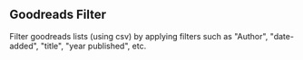 ## Goodreads Filter
<p> Filter goodreads lists (using csv) by applying filters such as "Author", "date-added", "title", "year published", etc.</p>

